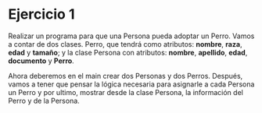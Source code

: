 # Ejercicio 1

Realizar un programa para que una Persona pueda adoptar un Perro. Vamos a contar de dos
clases. Perro, que tendrá como atributos: **nombre**, **raza**, **edad** y **tamaño**; y la clase Persona con
atributos: **nombre**, **apellido**, **edad**, **documento** y **Perro**.

Ahora deberemos en el main crear dos Personas y dos Perros. Después, vamos a tener que
pensar la lógica necesaria para asignarle a cada Persona un Perro y por ultimo, mostrar desde
la clase Persona, la información del Perro y de la Persona.
